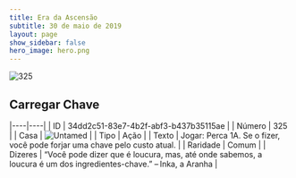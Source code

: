 ```yaml
---
title: Era da Ascensão
subtitle: 30 de maio de 2019
layout: page
show_sidebar: false
hero_image: hero.png
---
```


![325](https://cdn.keyforgegame.com/media/card_front/pt/435_325_V7PH2WH63WXV_pt.png)

## Carregar Chave

|----|----|
| ID | 34dd2c51-83e7-4b2f-abf3-b437b35115ae |
| Número | 325 |
| Casa | ![Untamed](https://archonarcana.com/images/thumb/b/bd/Untamed.png/22px-Untamed.png "Indomados") |
| Tipo | Ação |
| Texto | Jogar: Perca 1A. Se o fizer, você pode forjar uma chave pelo custo atual. |
| Raridade | Comum |
| Dizeres | “Você pode dizer que é loucura, mas, até onde sabemos, a loucura é um dos ingredientes-chave.” – Inka, a Aranha |
